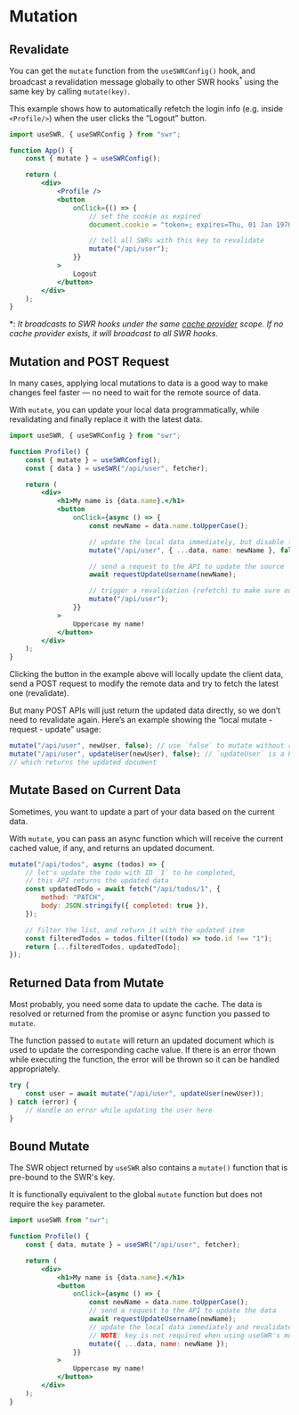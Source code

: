 # Mutation

## Revalidate

You can get the `mutate` function from the `useSWRConfig()` hook, and broadcast a revalidation message
globally to other SWR hooks<sup>\*</sup> using the same key by calling `mutate(key)`.

This example shows how to automatically refetch the login info (e.g. inside `<Profile/>`)
when the user clicks the “Logout” button.

```jsx
import useSWR, { useSWRConfig } from "swr";

function App() {
    const { mutate } = useSWRConfig();

    return (
        <div>
            <Profile />
            <button
                onClick={() => {
                    // set the cookie as expired
                    document.cookie = "token=; expires=Thu, 01 Jan 1970 00:00:00 UTC; path=/;";

                    // tell all SWRs with this key to revalidate
                    mutate("/api/user");
                }}
            >
                Logout
            </button>
        </div>
    );
}
```

\*: _It broadcasts to SWR hooks under the same [cache provider](/docs/cache) scope. If no cache provider exists, it will broadcast to all SWR hooks._

## Mutation and POST Request

In many cases, applying local mutations to data is a good way to make changes
feel faster — no need to wait for the remote source of data.

With `mutate`, you can update your local data programmatically, while
revalidating and finally replace it with the latest data.

```jsx
import useSWR, { useSWRConfig } from "swr";

function Profile() {
    const { mutate } = useSWRConfig();
    const { data } = useSWR("/api/user", fetcher);

    return (
        <div>
            <h1>My name is {data.name}.</h1>
            <button
                onClick={async () => {
                    const newName = data.name.toUpperCase();

                    // update the local data immediately, but disable the revalidation
                    mutate("/api/user", { ...data, name: newName }, false);

                    // send a request to the API to update the source
                    await requestUpdateUsername(newName);

                    // trigger a revalidation (refetch) to make sure our local data is correct
                    mutate("/api/user");
                }}
            >
                Uppercase my name!
            </button>
        </div>
    );
}
```

Clicking the button in the example above will locally update the client data, send a POST request to modify the remote data and
try to fetch the latest one (revalidate).

But many POST APIs will just return the updated data directly, so we don’t need to revalidate again.
Here’s an example showing the “local mutate - request - update” usage:

```jsx
mutate("/api/user", newUser, false); // use `false` to mutate without revalidation
mutate("/api/user", updateUser(newUser), false); // `updateUser` is a Promise of the request,
// which returns the updated document
```

## Mutate Based on Current Data

Sometimes, you want to update a part of your data based on the current data.

With `mutate`, you can pass an async function which will receive the current cached value, if any, and returns an updated document.

```jsx
mutate("/api/todos", async (todos) => {
    // let's update the todo with ID `1` to be completed,
    // this API returns the updated data
    const updatedTodo = await fetch("/api/todos/1", {
        method: "PATCH",
        body: JSON.stringify({ completed: true }),
    });

    // filter the list, and return it with the updated item
    const filteredTodos = todos.filter((todo) => todo.id !== "1");
    return [...filteredTodos, updatedTodo];
});
```

## Returned Data from Mutate

Most probably, you need some data to update the cache. The data is resolved or returned from the promise or async function you passed to `mutate`.

The function passed to `mutate` will return an updated document which is used to update the corresponding cache value. If there is an error thown while executing the function, the error will be thrown so it can be handled appropriately.

```jsx
try {
    const user = await mutate("/api/user", updateUser(newUser));
} catch (error) {
    // Handle an error while updating the user here
}
```

## Bound Mutate

The SWR object returned by `useSWR` also contains a `mutate()` function that is pre-bound to the SWR's key.

It is functionally equivalent to the global `mutate` function but does not require the `key` parameter.

```jsx
import useSWR from "swr";

function Profile() {
    const { data, mutate } = useSWR("/api/user", fetcher);

    return (
        <div>
            <h1>My name is {data.name}.</h1>
            <button
                onClick={async () => {
                    const newName = data.name.toUpperCase();
                    // send a request to the API to update the data
                    await requestUpdateUsername(newName);
                    // update the local data immediately and revalidate (refetch)
                    // NOTE: key is not required when using useSWR's mutate as it's pre-bound
                    mutate({ ...data, name: newName });
                }}
            >
                Uppercase my name!
            </button>
        </div>
    );
}
```
